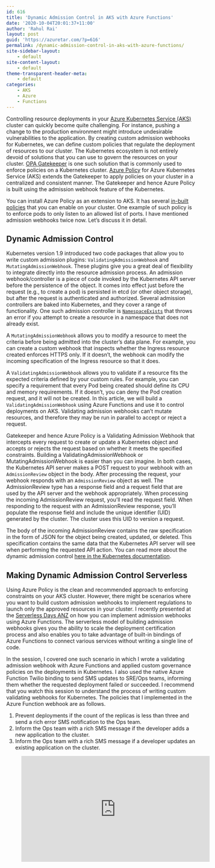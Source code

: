 ```yaml
---
id: 616
title: 'Dynamic Admission Control in AKS with Azure Functions'
date: '2020-10-04T20:01:37+11:00'
author: 'Rahul Rai'
layout: post
guid: 'https://azuretar.com/?p=616'
permalink: /dynamic-admission-control-in-aks-with-azure-functions/
site-sidebar-layout:
    - default
site-content-layout:
    - default
theme-transparent-header-meta:
    - default
categories:
    - AKS
    - Azure
    - Functions
---
```


Controlling resource deployments in your [Azure Kubernetes Service (AKS)](https://azure.microsoft.com/en-au/services/kubernetes-service/) cluster can quickly become quite challenging. For instance, pushing a change to the production environment might introduce undesirable vulnerabilities to the application. By creating custom admission webhooks for Kubernetes, we can define custom policies that regulate the deployment of resources to our cluster. The Kubernetes ecosystem is not entirely devoid of solutions that you can use to govern the resources on your cluster. [OPA Gatekeeper](https://github.com/open-policy-agent/gatekeeper) is one such solution that is commonly used to enforce policies on a Kubernetes cluster. [Azure Policy](https://docs.microsoft.com/en-us/azure/governance/policy/concepts/policy-for-kubernetes) for Azure Kubernetes Service (AKS) extends the Gatekeeper to apply policies on your cluster in a centralized and consistent manner. The Gatekeeper and hence Azure Policy is built using the admission webhook feature of the Kubernetes.

You can install Azure Policy as an extension to AKS. It has several [in-built policies](https://docs.microsoft.com/en-us/azure/governance/policy/samples/built-in-policies#kubernetes) that you can enable on your cluster. One example of such policy is to enforce pods to only listen to an allowed list of ports. I have mentioned admission webhooks twice now. Let’s discuss it in detail.

## Dynamic Admission Control

Kubernetes version 1.9 introduced two code packages that allow you to write custom admission plugins: `ValidatingAdmissionWebhook` and `MutatingAdmissionWebhook`. These plugins give you a great deal of flexibility to integrate directly into the resource admission process. An admission webhook/controller is a piece of code invoked by the Kubernetes API server before the persistence of the object. It comes into effect just before the request (e.g., to create a pod) is persisted in etcd (or other object storage), but after the request is authenticated and authorized. Several admission controllers are baked into Kubernetes, and they cover a range of functionality. One such admission controller is [`NamespaceExists`](https://kubernetes.io/docs/reference/access-authn-authz/admission-controllers/#namespaceexists) that throws an error if you attempt to create a resource in a namespace that does not already exist.

A `MutatingAdmissionWebhook` allows you to modify a resource to meet the criteria before being admitted into the cluster’s data plane. For example, you can create a custom webhook that inspects whether the Ingress resource created enforces HTTPS only. If it doesn’t, the webhook can modify the incoming specification of the Ingress resource so that it does.

A `ValidatingAdmissionWebhook` allows you to validate if a resource fits the expected criteria defined by your custom rules. For example, you can specify a requirement that every Pod being created should define its CPU and memory requirements. If it doesn’t, you can deny the Pod creation request, and it will not be created. In this article, we will build a `ValidatingAdmissionWebhook` using Azure Functions and use it to control deployments on AKS. Validating admission webhooks can’t mutate resources, and therefore they may be run in parallel to accept or reject a request.

Gatekeeper and hence Azure Policy is a Validating Admission Webhook that intercepts every request to create or update a Kubernetes object and accepts or rejects the request based on whether it meets the specified constraints. Building a ValidatingAdmissionWebhook or MutatingAdmissionWebhook is easier than you can imagine. In both cases, the Kubernetes API server makes a POST request to your webhook with an `AdmissionReview` object in the body. After processing the request, your webhook responds with an `AdmissionReview` object as well. The AdmissionReview type has a response field and a request field that are used by the API server and the webhook appropriately. When processing the incoming AdmissionReview request, you’ll read the request field. When responding to the request with an AdmissionReview response, you’ll populate the response field and include the unique identifier (UID) generated by the cluster. The cluster uses this UID to version a request.

The body of the incoming AdmissionReview contains the raw specification in the form of JSON for the object being created, updated, or deleted. This specification contains the same data that the Kubernetes API server will see when performing the requested API action. You can read more about the dynamic admission control [here in the Kubernetes documentation](https://kubernetes.io/docs/reference/access-authn-authz/extensible-admission-controllers/).

## Making Dynamic Admission Control Serverless

Using Azure Policy is the clean and recommended approach to enforcing constraints on your AKS cluster. However, there might be scenarios where you want to build custom admission webhooks to implement regulations to launch only the approved resources in your cluster. I recently presented at the [Serverless Days ANZ](https://anz.serverlessdays.io/) on how you can implement admission webhooks using Azure Functions. The serverless model of building admission webhooks gives you the ability to scale the deployment certification process and also enables you to take advantage of built-in bindings of Azure Functions to connect various services without writing a single line of code.

In the session, I covered one such scenario in which I wrote a validating admission webhook with Azure Functions and applied custom governance policies on the deployments in Kubernetes. I also used the native Azure Function Twilio binding to send SMS updates to SRE/Ops teams, informing them whether the requested deployment failed or succeeded. I recommend that you watch this session to understand the process of writing custom validating webhooks for Kubernetes. The policies that I implemented in the Azure Function webhook are as follows.

1. Prevent deployments if the count of the replicas is less than three and send a rich error SMS notification to the Ops team.
2. Inform the Ops team with a rich SMS message if the developer adds a new application to the cluster.
3. Inform the Ops team with a rich SMS message if a developer updates an existing application on the cluster.

<figure class="wp-block-embed-youtube aligncenter wp-block-embed is-type-rich is-provider-embed-handler wp-embed-aspect-16-9 wp-has-aspect-ratio"><div class="wp-block-embed__wrapper"><div class="ast-oembed-container " style="height: 100%;"><iframe allow="accelerometer; autoplay; clipboard-write; encrypted-media; gyroscope; picture-in-picture; web-share" allowfullscreen="" frameborder="0" height="281" loading="lazy" referrerpolicy="strict-origin-when-cross-origin" src="https://www.youtube.com/embed/ULtC9cSrY9s?feature=oembed" title="Track 3 - 07 - Rahul Rai - Using Azure Function for Dynamic Admission Control in Kubernetes" width="500"></iframe></div></div></figure>Although the approach to use an external serverless service works well with EKS (AWS) and GKE (Google Cloud), it doesn’t work with AKS. The admission controllers are part of the Kubernetes API server and hence are managed by Azure. The firewall policies in Azure do not allow the API server to access any external HTTP endpoints. However, the API server can communicate with services within the cluster, which is a capability required by services such as Istio, NGINX, etc. to work.

If you have watched the previous video (it will help you understand this article further), you must have noticed that we can not use the token-based security feature of Azure Functions. By routing traffic to an external admission control serverless function through a service running within the cluster, you can not only implement whatever security measure that you like, but you can also implement custom policies within your in-cluster service itself.

## Solution Overview

The following diagram shows the architecture of our serverless webhook. The only addition over the architecture presented at the conference (hint: watch the video) is an in-cluster reverse proxy that forwards every request from the API server to the Azure Function.

<figure class="wp-block-image">![Serverless admission webhook on AKS](https://thecloudblog.net/post/dynamic-admission-control-in-aks-with-azure-functions/1.png "Serverless admission webhook on AKS")<figcaption>Serverless admission webhook on AKS</figcaption></figure>Let me walk you through the request and response path.

1. The developer requests the API server to create, update, or delete a deployment.
2. The API server runs the request through a series of admission controllers, including our custom validating webhook. The request reaches our reverse proxy service.
3. The reverse proxy service forwards the request to Azure Function that executes a series of checks on the request.
4. After finalizing its decision to accept or reject the request, Azure Function issues a call to Twilio to send an SMS message to the preconfigured Ops Team mobile number.
5. Twilio dispatches the requested SMS to the Ops team mobile number.
6. Azure Function returns the result to the reverse proxy.
7. The reverse proxy feeds the response to the API server.
8. The API server returns the response to the developer.

Let’s build and deploy each of the components in the architecture one at a time.

## Azure Function

Let’s start by creating a resource group first using the [AZ CLI](https://docs.microsoft.com/en-us/cli/azure/). Please substitute the values of the arguments of any of the AZ CLI instructions here onwards with your custom values if there are any conflicts.

```
az group create --name dac-demo-rg --location australiaeast

```

We will leverage the same Azure Function that I used in my session (hint: the video). Please follow the instructions in the video to understand the application code and the steps to deploy the function. You can download the source code of the sample application from the following link.[Source Code](https://github.com/rahulrai-in/az-fx-k8s-admission-control)

Once your function is up and running, we’ll create the reverse proxy service that the admission controller will invoke on each deployment request.

## AKS Cluster

Let’s create an AKS cluster now. Use the following AZ CLI commands to create a low-cost AKS cluster in the resource group that you previously created.

```
az aks create -n dac-demo --node-count 1 --node-vm-size Standard_B2s --load-balancer-sku basic --node-osdisk-size 32 --resource-group dac-demo-rg --generate-ssh-keys
az aks get-credentials --resource-group dac-demo-rg --name dac-demo

```

After executing the previous commands, you may use the kubectl CLI to operate your AKS cluster. Let’s now build and deploy our reverse proxy to this cluster.

## Reverse Proxy

Download the source code of the reverse proxy application from the following link.[Source Code](https://github.com/rahulrai-in/az-fx-dac-rp)

I implemented the reverse proxy service in Go. If you are not comfortable/familiar with Golang yet, you can write the same implementation in the language of your choice. I have also published the image of the reverse proxy application here: [az-fx-k8s-dac:latest](https://hub.docker.com/repository/docker/rahulrai/az-fx-k8s-dac/)

Let’s jump to the implementation of the reverse proxy. Navigate to the `main.go` file and inspect the `main` function with me.

```
func main() {
 if err := envconfig.Process("DAC_PROXY_", config); err != nil {
  log.Panic("Failed to load configuration", err)
 }

 log.Infoln(config)
 server := GetAdmissionValidationServer(config.ListenOn)
 if err := server.ListenAndServeTLS(config.TlsCert, config.TlsKey); err != nil {
  log.Panic("Listener failed", err)
 }
}

```

The first instruction in the function reads the configuration from environment variables (prefixed with string `DAC_PROXY_`) or the default value if the environment variables are not available. The struct `Config` contains the configuration keys and the default values. In your implementation, you must override the URL of the Azure Function if you intend to use the container image that I published or want to use the program without making any changes to it. To do so, add an environment variable named `DAC_PROXY_DacFxUrl` to your pod. You can find the details on [injecting environment variables to pods here](https://kubernetes.io/docs/tasks/inject-data-application/define-interdependent-environment-variables/).

```
type Config struct {
 ListenOn string `default:"0.0.0.0:8080"`
 TlsCert  string `default:"/etc/az-fx-proxy/certs/cert.pem"`
 TlsKey   string `default:"/etc/az-fx-proxy/certs/key.pem"`
 DacFxUrl string `default:"https://dac-demo-fx.azurewebsites.net/api/AdmissionControlFx"`
}

```

The next set of instructions configure the server. One of the key requirements of the dynamic admission control webhook is that its address scheme must be “https” (URL must begin with “https://”). I added a TLS certificate and its key as arguments to the `server.ListenAndServeTLS` function to fulfill this requirement. Later, we will use a script to create and store these certificates in a Kubernetes secret and mount the secret as a volume to this application.

Let’s inspect the code responsible for forwarding the incoming request to the Azure Function that we deployed previously.

```
func GetAdmissionValidationServer(listenOn string) *http.Server {
 var mux *http.ServeMux = http.NewServeMux()
 mux.HandleFunc("/", reverseProxyHandler)
 server := &http.Server{
  Handler: mux,
  Addr:    listenOn,
 }

 return server
}

func reverseProxyHandler(res http.ResponseWriter, req *http.Request) {
 log.Infoln("Sending request to function")
 processRequest(config.DacFxUrl, res, req)
}

func processRequest(target string, res http.ResponseWriter, req *http.Request) {
 dacFxUrl, _ := url.Parse(target)

 proxy := httputil.NewSingleHostReverseProxy(dacFxUrl)

 req.URL.Host = dacFxUrl.Host
 req.URL.Scheme = dacFxUrl.Scheme
 req.Host = dacFxUrl.Host

 proxy.ServeHTTP(res, req)
}

```

We need to expose just one endpoint capable of receiving a POST request from the admission controller. The `GetAdmissionValidationServer` function defines the handler for this endpoint. The request handler forwards the request to the Azure Function. Note that our function accepts anonymous traffic from the internet as follows.

```
[FunctionName("AdmissionControlFx")]
public static async Task<IActionResult> Run(
    [HttpTrigger(AuthorizationLevel.Anonymous, "post", Route = null)]
    HttpRequest req,
    [TwilioSms(AccountSidSetting = "TwilioAccountSid", AuthTokenSetting = "TwilioAuthToken", From = "+19166193571")]
    ICollector<CreateMessageOptions> twilioSms)
```

However, you can easily alter the `AuthorizationLevel` of your function so that your function only accepts requests if it includes the appropriate API key. You can read more about authorizing operations on your HTTP Triggered Azure Functions in the [Microsoft documentation](https://docs.microsoft.com/en-us/azure/azure-functions/functions-bindings-http-webhook-trigger).

If you change the Azure Function’s authorization level, make a change to the `processRequest` function to add a header named `x-functions-key` with the function’s API key as the value. After the change, the header will be injected in every request to the Azure Function.

You can use the Dockerfile present in the repository to build and publish the container image of the application. Otherwise, you can use the container image that I published to DockerHub.

## Deploying and Testing the Webhook

There are two steps to deploying the reverse proxy and enabling the webhook. In the first step, we will publish the certificates required by our webhook. Next, we will deploy our custom webhook specification to AKS.

### Publishing the Certificates

Navigate to file `generate-certificates.sh` in the folder named specifications. The script generates new TLS/SSL certificates and signs them. Note that the Common Name (CN) specified in the certificate should be the local hostname of your service.

> Credit to my friend [Tarun Pabbi](https://www.tarunpabbi.com/), who helped me write this script.

<div class="wp-block-group"><div class="wp-block-group__inner-container is-layout-flow wp-block-group-is-layout-flow"><div class="wp-block-group"><div class="wp-block-group__inner-container is-layout-flow wp-block-group-is-layout-flow">```
# Create CA certificate and key
openssl req -nodes -new -x509 -keyout ca.key -out ca.crt -subj "/CN=Admission Controller Demo CA"

# Generate the private key for the reverse proxy
openssl genrsa -out key.pem 2048

# Generate a Certificate Signing Request (CSR) for the private key, and sign it with the private key of the CA.
openssl req -new -key key.pem -subj "/CN=az-fx-dac-rp.default.svc" \
    | openssl x509 -req -CA ca.crt -CAkey ca.key -CAcreateserial -out cert.pem

# The API server requires the B64 encoded CA certificate to ensure that request is originating from the correct source.
openssl base64 -in ca.crt -out b64ca.crt

# The generated certificate has newline characters which need to be removed.
cat b64ca.crt | tr -d '\n' > b64ca-formatted.crt
```

</div></div></div></div>The set of commands in the previous code listing will generate the certificates used by our reverse proxy. We will now publish the generated certificates as secrets in our AKS cluster with the following command.

```
# Store the certificates in a secret
kubectl create secret generic dac-rp-cert --from-file=cert.pem --from-file=key.pem

```

Next, we will mount the `dac-rp-cert` secret to our reverse proxy service as a volume. Executing the script `generate-certificate.sh` also creates the Base64 encoded copy of the CA certificate. We will use this certificate in the next specification that we will use to deploy the admission webhook.

### Deploying the Serverless Admission Webhook

We are the very last stretch of this exercise. I hope that you are excited to see the result. Navigate to the file `dac-rp-spec.yaml` in the specifications folder. The first two specifications deploy the reverse proxy to our cluster. Note that the name of the service must be the same as what you specified in the Common Name (CN) field of the certificate.

I would like you to note how we mounted the `dac-rp-cert` secret as a volume to the pod. The path of this volume is the same as the location that our reverse proxy is going to look up for the TLS certificate and the key.

```
apiVersion: v1
kind: Service
metadata:
  name: az-fx-dac-rp
  labels:
    app: az-fx-dac-rp
spec:
  ports:
    - name: https
      port: 443
      targetPort: 8080
  selector:
    app: az-fx-dac-rp
---
apiVersion: apps/v1
kind: Deployment
metadata:
  name: az-fx-dac-rp
  labels:
    app: az-fx-dac-rp
spec:
  selector:
    matchLabels:
      app: az-fx-dac-rp
  replicas: 1
  template:
    metadata:
      name: az-fx-dac-rp 
      labels:
        app: az-fx-dac-rp
    spec:
      containers:
        - name: az-fx-dac-rp
          image: rahulrai/az-fx-k8s-dac:latest
          imagePullPolicy: Always
          ports:
            - containerPort: 8080
          resources:
            limits:
              memory: 50Mi
              cpu: 300m
            requests:
              memory: 50Mi
              cpu: 300m
          volumeMounts:
            - name: dac-certs
              mountPath: /etc/az-fx-proxy/certs
              readOnly: true
          securityContext:
            readOnlyRootFilesystem: true
      volumes:
        - name: dac-certs
          secret:
            secretName: dac-rp-cert

```

Now comes the most critical part of the specification. The following specification deploys our Validating Webhook to Kubernetes. If any part of this specification is new to you, I recommend that you watch the relevant portion of [my session on YouTube](https://www.youtube.com/watch?v=ULtC9cSrY9s) again. In a nutshell, this policy will only affect requests to create or update a deployment within a namespace.

```
apiVersion: admissionregistration.k8s.io/v1
kind: ValidatingWebhookConfiguration
metadata:
  name: compliance
webhooks:
  - name: compliance.custom.azure.com
    clientConfig:
      service:
        name: az-fx-dac-rp
        namespace: default
        path: "/"
        port: 443
      caBundle: "<value copied from b64-formatted.crt>"
    rules:
      - apiGroups: ["apps"]
        apiVersions: ["*"]
        operations: ["CREATE", "UPDATE"]
        resources: ["deployments"]
        scope: "Namespaced"
    timeoutSeconds: 30
    failurePolicy: Fail
    sideEffects: None
    admissionReviewVersions: ["v1", "v1beta1"]

```

Use the following command to deploy this specification file to your cluster.

```
kubectl apply -f dac-rp-spec.yaml
```

After successful deployment, we are now ready to test our webhook. Are you ready?

## Testing the Webhook

We will use the test specification file – [alpine-spec.yaml](https://github.com/rahulrai-in/az-fx-k8s-admission-control/tree/master/specifications) to test our webhook. Download this specification so that you can make changes to it and apply it a few times. Initially, we will try to trigger the Azure Function’s validation rule that fails the deployment if the count of replicas is less than 3.

```
kind: Namespace
apiVersion: v1
metadata:
  name: app-ns
---
apiVersion: apps/v1
kind: Deployment
metadata:
  name: alpine-deploy
  namespace: app-ns
  labels:
    app: alpine
spec:
  selector:
    matchLabels:
      app: alpine
  replicas: 2
  template:
    metadata:
      labels:
        app: alpine
    spec:
      containers:
        - name: my-alpine-container
          image: alpine:3.9.1
          ports:
            - containerPort: 80

```

To test the specification, execute the following command.

```
kubectl apply -f alpine-spec.yaml

```

I will present screenshots of the test cases and the SMS that I received for each scenario. I use the [Your Phone Windows 10 app](https://support.microsoft.com/en-us/your-phone-app) on my PC to do many things, including receiving SMS. You should try it too!

### Case 1: Replica Count &lt; 3

<figure class="wp-block-image">![Admission controller declined the deployment](https://thecloudblog.net/post/dynamic-admission-control-in-aks-with-azure-functions/2.png "Admission controller declined the deployment")<figcaption>Admission controller declined the deployment</figcaption></figure>### Case 2: Successful Deployment

Change the value of the property `replicas` in the previous specification to a number greater than or equal to 3. Apply the specification again after making the change.

<figure class="wp-block-image">![Admission controller accepted new deployment](https://thecloudblog.net/post/dynamic-admission-control-in-aks-with-azure-functions/3.png "Admission controller accepted new deployment")<figcaption>Admission controller accepted new deployment</figcaption></figure>### Case 3: Successful Update

Change the name of the image to `alpine:3` so that reapplying the specification triggers an update.

<figure class="wp-block-image">![Admission controller accepted the update of deployment](https://thecloudblog.net/post/dynamic-admission-control-in-aks-with-azure-functions/4.png "Admission controller accepted the update of deployment")<figcaption>Admission controller accepted the update of deployment</figcaption></figure>With this test, we have covered all the scenarios that we implemented in the Azure Function.

## Demo

You can also watch the steps that we followed in the following video on our YouTube channel.

<figure class="wp-block-embed-youtube aligncenter wp-block-embed is-type-video is-provider-youtube wp-embed-aspect-16-9 wp-has-aspect-ratio"><div class="wp-block-embed__wrapper"><div class="ast-oembed-container " style="height: 100%;"><iframe allow="accelerometer; autoplay; clipboard-write; encrypted-media; gyroscope; picture-in-picture; web-share" allowfullscreen="" frameborder="0" height="281" loading="lazy" referrerpolicy="strict-origin-when-cross-origin" src="https://www.youtube.com/embed/tOopIdhT04M?feature=oembed" title="Dynamic Admission Control in AKS with Azure Functions" width="500"></iframe></div></div></figure>## Conclusion

We gained a high degree of control over our cluster by creating a serverless admission webhook with an Azure Function and a reverse proxy. We can now deny non-compliant deployments in a scalable, highly available, and secure fashion with a serverless architecture. You can extend this solution to address even more problems by manipulating Kubernetes objects with the ValidatingAdmissionWebhook and MutatingAdmissionWebhook APIs. I like the serverless solution because it helps you streamline policies if you have multiple Kubernetes clusters on which you want to enforce the policies consistently (including dev machines and DevOps pipelines). I hope that this article provided you a foundation to continue building features for your AKS projects.

*Cross posted on AzureTar by Rahul Rai. For updates, refer to the original article [here](https://thecloudblog.net/post/dynamic-admission-control-in-aks-with-azure-functions/).*